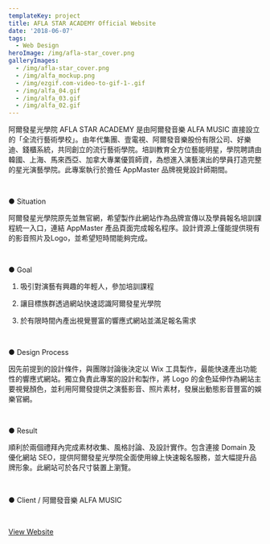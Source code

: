```yaml
---
templateKey: project
title: AFLA STAR ACADEMY Official Website
date: '2018-06-07'
tags:
  - Web Design
heroImage: /img/afla-star_cover.png
galleryImages:
  - /img/afla-star_cover.png
  - /img/alfa_mockup.png
  - /img/ezgif.com-video-to-gif-1-.gif
  - /img/alfa_04.gif
  - /img/alfa_03.gif
  - /img/alfa_02.gif
---
```

阿爾發星光學院 AFLA STAR ACADEMY 是由阿爾發音樂 ALFA MUSIC 直接設立的「全流行藝術學校」。由年代集團、壹電視、阿爾發音樂股份有限公司、好樂迪、錢櫃系統，共同創立的流行藝術學院。培訓教育全方位藝能明星，學院聘請由韓國、上海、馬來西亞、加拿大專業優質師資，為想進入演藝演出的學員打造完整的星光演藝學院。此專案執行於擔任 AppMaster 品牌視覺設計師期間。

<br/>

● Situation

阿爾發星光學院原先並無官網，希望製作此網站作為品牌宣傳以及學員報名培訓課程統一入口，連結 AppMaster 產品頁面完成報名程序。設計資源上僅能提供現有的影音照片及Logo，並希望短時間能夠完成。

<br/>

● Goal

1. 吸引對演藝有興趣的年輕人，參加培訓課程

2. 讓目標族群透過網站快速認識阿爾發星光學院

3. 於有限時間內產出視覺豐富的響應式網站並滿足報名需求

<br/>

● Design Process

因先前提到的設計條件，與團隊討論後決定以 Wix 工具製作，最能快速產出功能性的響應式網站。獨立負責此專案的設計和製作，將 Logo 的金色延伸作為網站主要視覺顏色，並利用阿爾發提供之演藝影音、照片素材，發展出動態影音豐富的娛樂官網。

<br/>

● Result

順利於兩個禮拜內完成素材收集、風格討論、及設計實作。包含連接 Domain 及優化網站 SEO，提供阿爾發星光學院全面使用線上快速報名服務，並大幅提升品牌形象。此網站可於各尺寸裝置上瀏覽。

<br/>

● Client / 阿爾發音樂 ALFA MUSIC

<br/>

[View Website](https://www.alfamusic.com.tw/)

